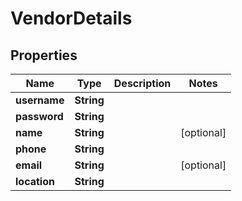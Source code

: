 

# VendorDetails

## Properties

Name | Type | Description | Notes
------------ | ------------- | ------------- | -------------
**username** | **String** |  | 
**password** | **String** |  | 
**name** | **String** |  |  [optional]
**phone** | **String** |  | 
**email** | **String** |  |  [optional]
**location** | **String** |  | 




